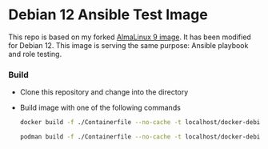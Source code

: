 # Debian 12 Ansible Test Image

This repo is based on my forked [AlmaLinux 9 image](https://github.com/demonpig/docker-almalinux9-ansible). It has been modified for Debian 12. This image is serving the same purpose: Ansible playbook and role testing.

### Build

- Clone this repository and change into the directory
- Build image with one of the following commands

  ```bash
  docker build -f ./Containerfile --no-cache -t localhost/docker-debian12-ansible:latest .
  ```

  ```bash
  podman build -f ./Containerfile --no-cache -t localhost/docker-debian12-ansible:latest .
  ```